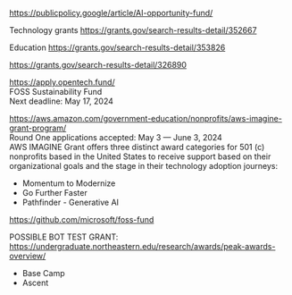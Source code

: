 https://publicpolicy.google/article/AI-opportunity-fund/ 

Technology grants
https://grants.gov/search-results-detail/352667


Education
https://grants.gov/search-results-detail/353826

https://grants.gov/search-results-detail/326890

https://apply.opentech.fund/    
FOSS Sustainability Fund     
Next deadline: May 17, 2024

https://aws.amazon.com/government-education/nonprofits/aws-imagine-grant-program/     
Round One applications accepted: May 3 — June 3, 2024     
AWS IMAGINE Grant offers three distinct award categories for 501 (c) nonprofits based in the United States to receive support based on their organizational goals and the stage in their technology adoption journeys:
- Momentum to Modernize
- Go Further Faster
- Pathfinder - Generative AI

https://github.com/microsoft/foss-fund

POSSIBLE BOT TEST GRANT: https://undergraduate.northeastern.edu/research/awards/peak-awards-overview/
- Base Camp
- Ascent

